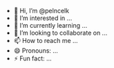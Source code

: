 - 👋 Hi, I’m @pelncelk
- 👀 I’m interested in ...
- 🌱 I’m currently learning ...
- 💞️ I’m looking to collaborate on ...
- 📫 How to reach me ...
- 😄 Pronouns: ...
- ⚡ Fun fact: ...

<!---
pelncelk/pelncelk is a ✨ special ✨ repository because its `README.md` (this file) appears on your GitHub profile.
You can click the Preview link to take a look at your changes.
--->
